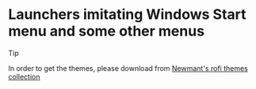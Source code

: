 # Launchers imitating Windows Start menu and some other menus

> [!TIP]
> In order to get the themes, please download from [Newmant's rofi themes collection](https://github.com/newmanls/rofi-themes-collection) 
